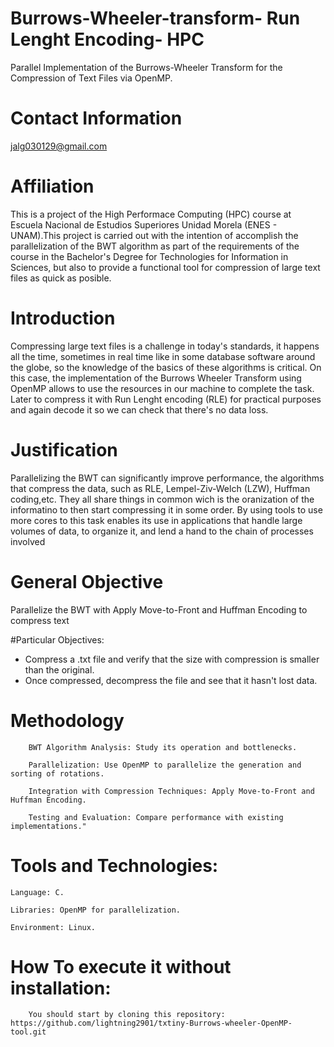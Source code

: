 # Burrows-Wheeler-transform- Run Lenght Encoding- HPC
Parallel Implementation of the Burrows-Wheeler Transform for the Compression of Text Files via OpenMP.

# Contact Information
jalg030129@gmail.com 

# Affiliation
This is a project of the High Performace Computing (HPC) course at Escuela Nacional de Estudios Superiores Unidad Morela (ENES - UNAM).This project is carried out with the intention of accomplish the parallelization of the BWT algorithm as part of the requirements of the course in the Bachelor's Degree for Technologies for Information in Sciences, but also to provide a functional tool for compression of large text files as quick as posible.

# Introduction
Compressing large text files is a challenge in today's standards, it happens all the time, sometimes in real time like in some database software around the globe, so the knowledge of the basics of these algorithms is critical. On this case, the implementation of the Burrows Wheeler Transform using OpenMP allows to use the resources in our machine to complete the task. Later to compress it with Run Lenght encoding (RLE) for practical purposes and again decode it so we can check that there's no data loss.

# Justification 
Parallelizing the BWT can significantly improve performance, the algorithms that compress the data, such as RLE, Lempel-Ziv-Welch (LZW), Huffman coding,etc. They all share things in common wich is the oranization of the informatino to then start compressing it in some order. By using tools to use more cores to this task enables its use in applications that handle large volumes of data, to organize it, and lend a hand to the chain of processes involved

# General Objective
Parallelize the BWT with Apply Move-to-Front and Huffman Encoding to compress text

#Particular Objectives:

* Compress a .txt file and verify that the size with compression is smaller than the original.
* Once compressed, decompress the file and see that it hasn't lost data.


# Methodology
        BWT Algorithm Analysis: Study its operation and bottlenecks.

        Parallelization: Use OpenMP to parallelize the generation and sorting of rotations.

        Integration with Compression Techniques: Apply Move-to-Front and Huffman Encoding.

        Testing and Evaluation: Compare performance with existing implementations."

# Tools and Technologies:

    Language: C.

    Libraries: OpenMP for parallelization.

    Environment: Linux.
# How To execute it without installation:
        You should start by cloning this repository: https://github.com/lightning2901/txtiny-Burrows-wheeler-OpenMP-tool.git
         
